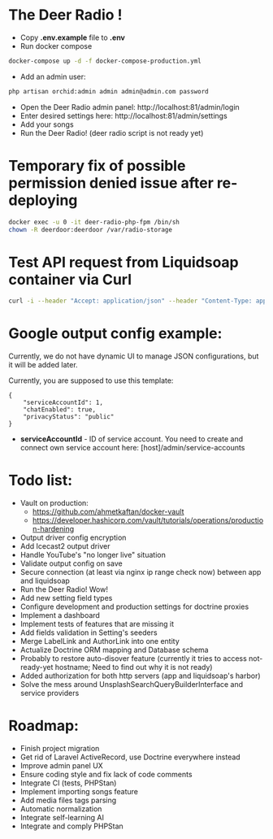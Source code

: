 # The Deer Radio !

* Copy **.env.example** file to **.env**
* Run docker compose
```bash
docker-compose up -d -f docker-compose-production.yml
```
* Add an admin user:
```bash
php artisan orchid:admin admin admin@admin.com password
```
* Open the Deer Radio admin panel: http://localhost:81/admin/login
* Enter desired settings here: http://localhost:81/admin/settings
* Add your songs
* Run the Deer Radio! (deer radio script is not ready yet)

# Temporary fix of possible permission denied issue after re-deploying

```bash
docker exec -u 0 -it deer-radio-php-fpm /bin/sh
chown -R deerdoor:deerdoor /var/radio-storage
```

# Test API request from Liquidsoap container via Curl

```bash
curl -i --header "Accept: application/json" --header "Content-Type: application/json" --header "Authorization: Bearer `cat /var/radio-storage/apiToken.bin`" http://deer-radio-nginx/api/internal/settings
```

# Google output config example:

Currently, we do not have dynamic UI to manage JSON configurations, but it will be added later.

Currently, you are supposed to use this template:
```json5
{
    "serviceAccountId": 1,
    "chatEnabled": true,
    "privacyStatus": "public"
}
```

* **serviceAccountId** - ID of service account. You need to create and connect own service account here: [host]/admin/service-accounts

# Todo list:
- Vault on production:
  - https://github.com/ahmetkaftan/docker-vault
  - https://developer.hashicorp.com/vault/tutorials/operations/production-hardening
- Output driver config encryption
- Add Icecast2 output driver
- Handle YouTube's "no longer live" situation
- Validate output config on save
- Secure connection (at least via nginx ip range check now) between app and liquidsoap
- Run the Deer Radio! Wow!
- Add new setting field types
- Configure development and production settings for doctrine proxies
- Implement a dashboard
- Implement tests of features that are missing it
- Add fields validation in Setting's seeders
- Merge LabelLink and AuthorLink into one entity
- Actualize Doctrine ORM mapping and Database schema
- Probably to restore auto-disover feature (currently it tries to access not-ready-yet hostname; Need to find out why it is not ready)
- Added authorization for both http servers (app and liquidsoap's harbor)
- Solve the mess around UnsplashSearchQueryBuilderInterface and service providers

# Roadmap:
- Finish project migration
- Get rid of Laravel ActiveRecord, use Doctrine everywhere instead
- Improve admin panel UX
- Ensure coding style and fix lack of code comments
- Integrate CI (tests, PHPStan)
- Implement importing songs feature
- Add media files tags parsing
- Automatic normalization
- Integrate self-learning AI
- Integrate and comply PHPStan
